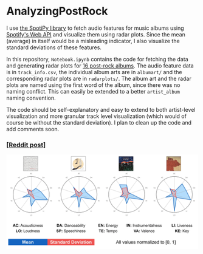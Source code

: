 # AnalyzingPostRock

I use [the SpotiPy library](https://github.com/plamere/spotipy) to fetch audio features for music albums using [Spotify's Web API](https://developer.spotify.com/documentation/web-api/) and visualize them using radar plots. Since the mean (average) in itself would be a misleading indicator, I also visualize the standard deviations of these features.

In this repository, `Notebook.ipynb` contains the code for fetching the data and generating radar plots for [16 post-rock albums](https://www.reddit.com/r/postrock/comments/kjb8j4/oc_created_an_audio_features_visualization_of/ggy70ld/). The audio feature data is in `track_info.csv`, the individual album arts are in `albumart/` and the corresponding radar plots are in `radarplots/`. The album art and the radar plots are named using the first word of the album, since there was no naming conflict. This can easily be extended to a better `artist_album` naming convention.

The code should be self-explanatory and easy to extend to both artist-level visualization and more granular track level visualization (which would of course be without the standard deviation). I plan to clean up the code and add comments soon.

### [[Reddit post]](https://www.reddit.com/r/postrock/comments/kjb8j4/oc_created_an_audio_features_visualization_of/)

![Radar plot visualizations for 16 post-rock albums](FinalResults/SpotiPy_PostRock_cropped.png "Radar plot visualizations for 16 post-rock albums")
